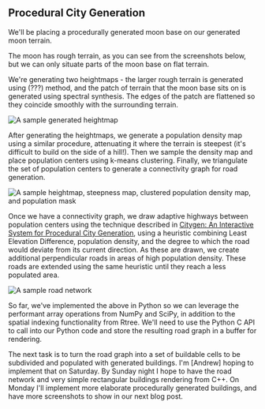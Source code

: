 ## Procedural City Generation

We'll be placing a procedurally generated moon base on our generated moon terrain.

The moon has rough terrain, as you can see from the screenshots below, but we can only situate parts of the moon base on flat terrain.

We're generating two heightmaps - the larger rough terrain is generated using (???) method, and the patch of terrain that the moon base sits on is generated using spectral synthesis. The edges of the patch are flattened so they coincide smoothly with the surrounding terrain.

![A sample generated heightmap](https://cryptarch.net/img/jt2bh.png)

After generating the heightmaps, we generate a population density map using a similar procedure, attenuating it where the terrain is steepest (it's difficult to build on the side of a hill!). Then we sample the density map and place population centers using k-means clustering. Finally, we triangulate the set of population centers to generate a connectivity graph for road generation.

![A sample heightmap, steepness map, clustered population density map, and population mask](https://cryptarch.net/img/2QQgL.png)

Once we have a connectivity graph, we draw adaptive highways between population centers using the technique described in [Citygen: An Interactive System for Procedural City Generation](http://www.citygen.net/files/citygen_gdtw07.pdf), using a heuristic combining Least Elevation Difference, population density, and the degree to which the road would deviate from its current direction. As these are drawn, we create additional perpendicular roads in areas of high population density. These roads are extended using the same heuristic until they reach a less populated area.

![A sample road network](https://cryptarch.net/img/z0UJb.png)

So far, we've implemented the above in Python so we can leverage the performant array operations from NumPy and SciPy, in addition to the spatial indexing functionality from Rtree. We'll need to use the Python C API to call into our Python code and store the resulting road graph in a buffer for rendering.

The next task is to turn the road graph into a set of buildable cells to be subdivided and populated with generated buildings. I'm [Andrew] hoping to implement that on Saturday. By Sunday night I hope to have the road network and very simple rectangular buildings rendering from C++. On Monday I'll implement more elaborate procedurally generated buildings, and have more screenshots to show in our next blog post. 